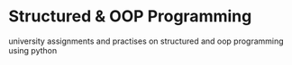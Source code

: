 <h1>Structured & OOP Programming</h1>

university assignments and practises on structured and oop programming using python
